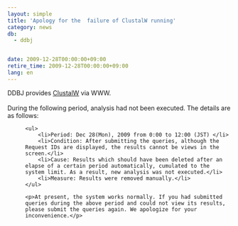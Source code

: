 ```yaml
---
layout: simple
title: 'Apology for the  failure of ClustalW running'
category: news
db:
  - ddbj


date: 2009-12-28T00:00:00+09:00
retire_time: 2009-12-28T00:00:00+09:00
lang: en
---
```


DDBJ provides <a href="http://clustalw.ddbj.nig.ac.jp/top-e.html" target="new">ClustalW</a> via WWW.<br><br>During the following period, analysis had not been executed. The details are as follows:<dd>

    <ul>
        <li>Period: Dec 28(Mon), 2009 from 0:00 to 12:00 (JST) </li>
        <li>Condition: After submitting the queries, although the Request IDs are displayed, the results cannot be views in the screen.</li>
        <li>Cause: Results which should have been deleted after an elapse of a certain period automatically, cumulated to the system limit. As a result, new analysis was not executed.</li>
        <li>Measure: Results were removed manually.</li>
    </ul>

    <p>At present, the system works normally. If you had submitted queries during the above period and could not view its results, please submit the queries again. We apologize for your inconvenience.</p>
</dd>
